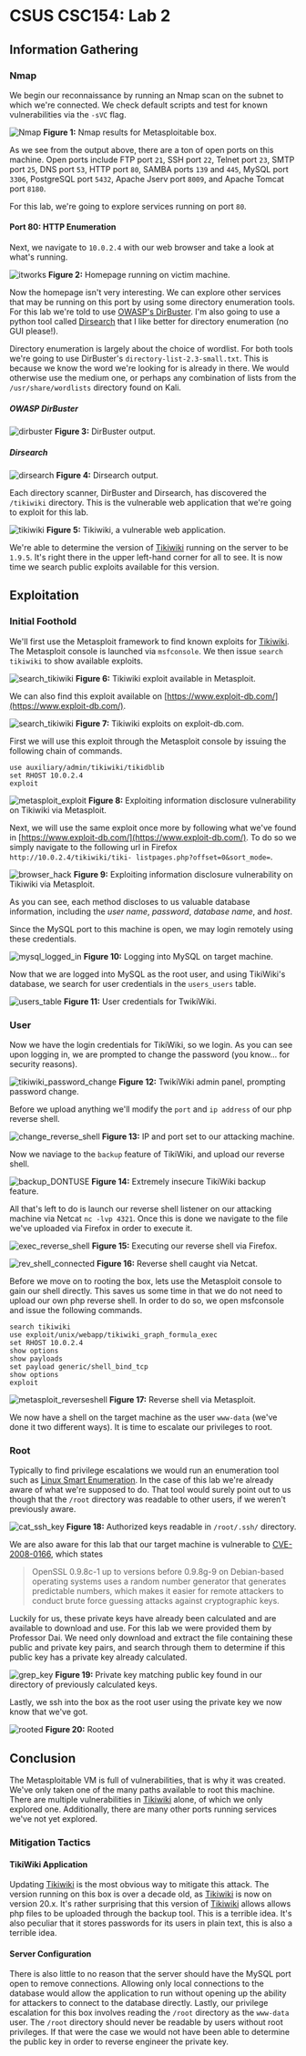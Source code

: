 # CSUS CSC154: Lab 2

## Information Gathering

### Nmap
We begin our reconnaissance by running an Nmap scan on the subnet to which we're connected. We check default scripts and test for known vulnerabilities via the `-sVC` flag.

![Nmap](./writeup/images/nmap.png)
**Figure 1:** Nmap results for Metasploitable box.

As we see from the output above, there are a ton of open ports on this machine. Open ports include FTP port `21`, SSH port `22`, Telnet port `23`, SMTP port `25`, DNS port `53`, HTTP port `80`, SAMBA ports `139` and `445`, MySQL port `3306`, PostgreSQL port `5432`, Apache Jserv port `8009`, and Apache Tomcat port `8180`.  

For this lab, we're going to explore services running on port `80`.


#### Port 80: HTTP Enumeration

Next, we navigate to `10.0.2.4` with our web browser and take a look at what's running.

![itworks](./writeup/images/itworks.png)
**Figure 2:** Homepage running on victim machine.


Now the homepage isn't very interesting. We can explore other services that may be running on this port by using some directory enumeration tools. For this lab we're told to use [OWASP's DirBuster](https://www.owasp.org/index.php/Category:OWASP_DirBuster_Project). I'm also going to use a python tool called [Dirsearch](https://github.com/maurosoria/dirsearch) that I like better for directory enumeration (no GUI please!).

Directory enumeration is largely about the choice of wordlist. For both tools we're going to use DirBuster's `directory-list-2.3-small.txt`. This is because we know the word we're looking for is already in there. We would otherwise use the medium one, or perhaps any combination of lists from the `/usr/share/wordlists` directory found on Kali.

##### OWASP DirBuster

![dirbuster](./writeup/images/dirbuster.png)
**Figure 3:** DirBuster output.


##### Dirsearch

![dirsearch](./writeup/images/dirsearch.png)
**Figure 4:** Dirsearch output.


Each directory scanner, DirBuster and Dirsearch, has discovered the `/tikiwiki` directory. This is the vulnerable web application that we're going to exploit for this lab.

![tikiwiki](./writeup/images/tikiwiki.png)
**Figure 5:** Tikiwiki, a vulnerable web application.

We're able to determine the version of [Tikiwiki](https://tiki.org/HomePage) running on the server to be `1.9.5`. It's right there in the upper left-hand corner for all to see. It is now time we search public exploits available for this version.


## Exploitation

### Initial Foothold

We'll first use the Metasploit framework to find known exploits for [Tikiwiki](https://tiki.org/HomePage). The Metasploit console is launched via `msfconsole`. We then issue `search tikiwiki` to show available exploits.

![search_tikiwiki](./writeup/images/search_tikiwiki.png)
**Figure 6:** Tikiwiki exploit available in Metasploit.

We can also find this exploit available on [https://www.exploit-db.com/](https://www.exploit-db.com/).

![search_tikiwiki](./writeup/images/exploit_db.png)
**Figure 7:** Tikiwiki exploits on exploit-db.com.

First we will use this exploit through the Metasploit console by issuing the following chain of commands.

```console
use auxiliary/admin/tikiwiki/tikidblib
set RHOST 10.0.2.4
exploit
```

![metasploit_exploit](./writeup/images/metasploit_exploit.png)
**Figure 8:** Exploiting information disclosure vulnerability on Tikiwiki via Metasploit.

Next, we will use the same exploit once more by following what we've found in [https://www.exploit-db.com/](https://www.exploit-db.com/). To do so we simply navigate to the following url in Firefox `http://10.0.2.4/tikiwiki/tiki-
listpages.php?offset=0&sort_mode=`.

![browser_hack](./writeup/images/browser_hack.png)
**Figure 9:** Exploiting information disclosure vulnerability on Tikiwiki via Metasploit.

As you can see, each method discloses to us valuable database information, including the *user name*, *password*, *database name*, and *host*.

Since the MySQL port to this machine is open, we may login remotely using these credentials.

![mysql_logged_in](./writeup/images/mysql_logged_in.png)
**Figure 10:** Logging into MySQL on target machine.

Now that we are logged into MySQL as the root user, and using TikiWiki's database, we search for user credentials in the `users_users` table.

![users_table](./writeup/images/users.png)
**Figure 11:** User credentials for TwikiWiki.


### User

Now we have the login credentials for TikiWiki, so we login. As you can see upon logging in, we are prompted to change the password (you know... for security reasons).

![tikiwiki_password_change](./writeup/images/tikiwiki_password_change.png)
**Figure 12:** TwikiWiki admin panel, prompting password change.

Before we upload anything we'll modify the `port` and `ip address` of our php reverse shell.

![change_reverse_shell](./writeup/images/change_reverse_shell.png)
**Figure 13:** IP and port set to our attacking machine.

Now we naviage to the `backup` feature of TikiWiki, and upload our reverse shell.

![backup_DONTUSE](./writeup/images/backup_DONTUSE.png)
**Figure 14:** Extremely insecure TikiWiki backup feature.

All that's left to do is launch our reverse shell listener on our attacking machine via Netcat `nc -lvp 4321`. Once this is done we navigate to the file we've uploaded via Firefox in order to execute it.

![exec_reverse_shell](./writeup/images/exec_reverse_shell.png)
**Figure 15:** Executing our reverse shell via Firefox.

![rev_shell_connected](./writeup/images/rev_shell_connected.png)
**Figure 16:** Reverse shell caught via Netcat.

Before we move on to rooting the box, lets use the Metasploit console to gain our shell directly. This saves us some time in that we do not need to upload our own php reverse shell. In order to do so, we open msfconsole and issue the following commands.

```console
search tikiwiki
use exploit/unix/webapp/tikiwiki_graph_formula_exec
set RHOST 10.0.2.4
show options
show payloads
set payload generic/shell_bind_tcp
show options
exploit
```

![metasploit_reverseshell](./writeup/images/metasploit_reverseshell.png)
**Figure 17:** Reverse shell via Metasploit.

We now have a shell on the target machine as the user `www-data` (we've done it two different ways). It is time to escalate our privileges to root.

### Root

Typically to find privilege escalations we would run an enumeration tool such as [Linux Smart Enumeration](https://github.com/diego-treitos/linux-smart-enumeration). In the case of this lab we're already aware of what we're supposed to do. That tool would surely point out to us though that the `/root` directory was readable to other users, if we weren't previously aware.

![cat_ssh_key](./writeup/images/cat_ssh_key.png)
**Figure 18:** Authorized keys readable in `/root/.ssh/` directory.

We are also aware for this lab that our target machine is vulnerable to [CVE-2008-0166](https://nvd.nist.gov/vuln/detail/CVE-2008-0166), which states

>OpenSSL 0.9.8c-1 up to versions before 0.9.8g-9 on Debian-based operating systems uses a random number generator that generates predictable numbers, which makes it easier for remote attackers to conduct brute force guessing attacks against cryptographic keys.

Luckily for us, these private keys have already been calculated and are available to download and use. For this lab we were provided them by Professor Dai. We need only download and extract the file containing these public and private key pairs, and search through them to determine if this public key has a private key already calculated.

![grep_key](./writeup/images/grep_key.png)
**Figure 19:** Private key matching public key found in our directory of previously calculated keys.

Lastly, we ssh into the box as the root user using the private key we now know that we've got.

![rooted](./writeup/images/rooted.png)
**Figure 20:** Rooted


## Conclusion
The Metasploitable VM is full of vulnerabilities, that is why it was created. We've only taken one of the many paths available to root this machine. There are multiple vulnerabilities in [Tikiwiki](https://tiki.org/HomePage) alone, of which we only explored one. Additionally, there are many other ports running services we've not yet explored.

### Mitigation Tactics

#### TikiWiki Application
Updating [Tikiwiki](https://tiki.org/HomePage) is the most obvious way to mitigate this attack. The version running on this box is over a decade old, as [Tikiwiki](https://tiki.org/HomePage) is now on version 20.x. It's rather surprising that this version of [Tikiwiki](https://tiki.org/HomePage) allows allows php files to be uploaded through the backup tool. This is a terrible idea. It's also peculiar that it stores passwords for its users in plain text, this is also a terrible idea.

#### Server Configuration
There is also little to no reason that the server should have the MySQL port open to remove connections. Allowing only local connections to the database would allow the application to run without opening up the ability for attackers to connect to the database directly. Lastly, our privilege escalation for this box involves reading the `/root` directory as the `www-data` user. The `/root` directory should never be readable by users without root privileges. If that were the case we would not have been able to determine the public key in order to reverse engineer the private key.  
